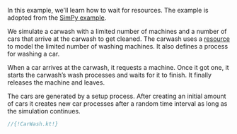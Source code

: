 <!--## Car Wash-->

In this example, we'll learn how to wait for resources. The example is adopted from the [SimPy example](https://simpy.readthedocs.io/en/latest/examples/carwash.html).

We simulate a carwash with a limited number of machines and a number of cars that arrive at the carwash to get cleaned. The carwash uses a [resource](../resource.md) to model the limited number of washing machines. It also defines a process for washing a car.

When a car arrives at the carwash, it requests a machine. Once it got one, it starts the carwash’s wash processes and waits for it to finish. It finally releases the machine and leaves.

The cars are generated by a setup process. After creating an initial amount of cars it creates new car processes after a random time interval as long as the simulation continues.

```kotlin
//{!CarWash.kt!}
```
